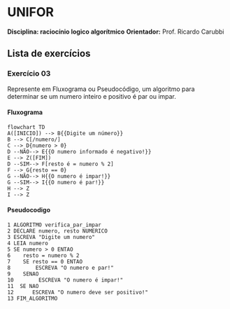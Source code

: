 # UNIFOR
**Disciplina: raciocínio logico algorítmico**
**Orientador:** Prof. Ricardo Carubbi
## Lista de exercícios 
### Exercício 03
Represente em Fluxograma ou Pseudocódigo, um algoritmo para determinar se um numero inteiro e positivo é par ou impar.
#### Fluxograma
```mermaid
flowchart TD
A([INICIO]) --> B{{Digite um número}}
B --> C[/numero/]
C --> D{numero > 0}	
D --NÃO--> E{{O numero informado é negativo!}}
E --> Z([FIM])
D --SIM--> F[resto é = numero % 2]
F --> G{resto == 0}
G --NÃO--> H{{O numero é impar!}}
G --SIM--> I{{O numero é par!}}
H --> Z
I --> Z
```
#### Pseudocodigo
```
1 ALGORITMO verifica_par_impar
2 DECLARE numero, resto NUMERICO
3 ESCREVA "Digite um numero"
4 LEIA numero
5 SE numero > 0 ENTAO 
6    resto = numero % 2
7    SE resto == 0 ENTAO 
8        ESCREVA "O numero e par!"
9    SENAO 
10        ESCREVA "O numero é impar!"
11  SE NAO 
12      ESCREVA "O numero deve ser positivo!"
13 FIM_ALGORITMO
``` 
